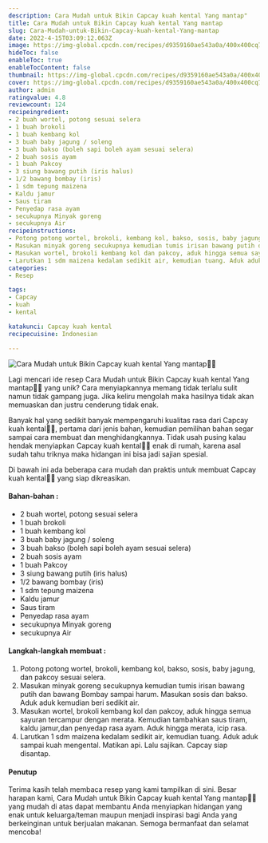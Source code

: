 ```yaml
---
description: Cara Mudah untuk Bikin Capcay kuah kental Yang mantap"
title: Cara Mudah untuk Bikin Capcay kuah kental Yang mantap
slug: Cara-Mudah-untuk-Bikin-Capcay-kuah-kental-Yang-mantap
date: 2022-4-15T03:09:12.063Z
image: https://img-global.cpcdn.com/recipes/d9359160ae543a0a/400x400cq70/photo.jpg
hideToc: false
enableToc: true
enableTocContent: false
thumbnail: https://img-global.cpcdn.com/recipes/d9359160ae543a0a/400x400cq70/photo.jpg
cover: https://img-global.cpcdn.com/recipes/d9359160ae543a0a/400x400cq70/photo.jpg
author: admin
ratingvalue: 4.8
reviewcount: 124
recipeingredient:
- 2 buah wortel, potong sesuai selera
- 1 buah brokoli
- 1 buah kembang kol
- 3 buah baby jagung / soleng
- 3 buah bakso (boleh sapi boleh ayam sesuai selera)
- 2 buah sosis ayam
- 1 buah Pakcoy
- 3 siung bawang putih (iris halus)
- 1/2 bawang bombay (iris)
- 1 sdm tepung maizena
- Kaldu jamur
- Saus tiram
- Penyedap rasa ayam
- secukupnya Minyak goreng
- secukupnya Air
recipeinstructions:
- Potong potong wortel, brokoli, kembang kol, bakso, sosis, baby jagung, dan pakcoy sesuai selera.
- Masukan minyak goreng secukupnya kemudian tumis irisan bawang putih dan bawang Bombay sampai harum. Masukan sosis dan bakso. Aduk aduk kemudian beri sedikit air.
- Masukan wortel, brokoli kembang kol dan pakcoy, aduk hingga semua sayuran tercampur dengan merata. Kemudian tambahkan saus tiram, kaldu jamur,dan penyedap rasa ayam. Aduk hingga merata, icip rasa.
- Larutkan 1 sdm maizena kedalam sedikit air, kemudian tuang. Aduk aduk sampai kuah mengental. Matikan api. Lalu sajikan. Capcay siap disantap.
categories:
- Resep

tags:
- Capcay
- kuah
- kental

katakunci: Capcay kuah kental
recipecuisine: Indonesian

---
```


![Cara Mudah untuk Bikin Capcay kuah kental Yang mantap👩‍🍳](https://img-global.cpcdn.com/recipes/d9359160ae543a0a/400x400cq70/photo.jpg)

Lagi mencari ide resep Cara Mudah untuk Bikin Capcay kuah kental Yang mantap👩‍🍳 yang unik? Cara menyiapkannya memang tidak terlalu sulit namun tidak gampang juga. Jika keliru mengolah maka hasilnya tidak akan memuaskan dan justru cenderung tidak enak.

Banyak hal yang sedikit banyak mempengaruhi kualitas rasa dari Capcay kuah kental👩‍🍳, pertama dari jenis bahan, kemudian pemilihan bahan segar sampai cara membuat dan menghidangkannya. Tidak usah pusing kalau hendak menyiapkan Capcay kuah kental👩‍🍳 enak di rumah, karena asal sudah tahu triknya maka hidangan ini bisa jadi sajian spesial.

Di bawah ini ada beberapa cara mudah dan praktis untuk membuat Capcay kuah kental👩‍🍳 yang siap dikreasikan.

<!--inarticleads1-->

#### Bahan-bahan :

- 2 buah wortel, potong sesuai selera
- 1 buah brokoli
- 1 buah kembang kol
- 3 buah baby jagung / soleng
- 3 buah bakso (boleh sapi boleh ayam sesuai selera)
- 2 buah sosis ayam
- 1 buah Pakcoy
- 3 siung bawang putih (iris halus)
- 1/2 bawang bombay (iris)
- 1 sdm tepung maizena
- Kaldu jamur
- Saus tiram
- Penyedap rasa ayam
- secukupnya Minyak goreng
- secukupnya Air

<!--inarticleads2-->

#### Langkah-langkah membuat :

1. Potong potong wortel, brokoli, kembang kol, bakso, sosis, baby jagung, dan pakcoy sesuai selera.
1. Masukan minyak goreng secukupnya kemudian tumis irisan bawang putih dan bawang Bombay sampai harum. Masukan sosis dan bakso. Aduk aduk kemudian beri sedikit air.
1. Masukan wortel, brokoli kembang kol dan pakcoy, aduk hingga semua sayuran tercampur dengan merata. Kemudian tambahkan saus tiram, kaldu jamur,dan penyedap rasa ayam. Aduk hingga merata, icip rasa.
1. Larutkan 1 sdm maizena kedalam sedikit air, kemudian tuang. Aduk aduk sampai kuah mengental. Matikan api. Lalu sajikan. Capcay siap disantap.

#### Penutup

Terima kasih telah membaca resep yang kami tampilkan di sini. Besar harapan kami, Cara Mudah untuk Bikin Capcay kuah kental Yang mantap👩‍🍳 yang mudah di atas dapat membantu Anda menyiapkan hidangan yang enak untuk keluarga/teman maupun menjadi inspirasi bagi Anda yang berkeinginan untuk berjualan makanan. Semoga bermanfaat dan selamat mencoba!
